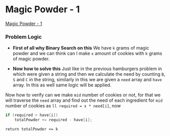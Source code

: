 # Magic Powder - 1 
[Magic Powder - 1 ](https://codeforces.com/contest/670/problem/D1)

### Problem Logic
- **First of all why Binary Search on this**
We have `k` grams of magic powder and we can think can I make `x` amount of cookies with `k` grams of magic powder.

- **Now how to solve this**
Just like in the previous hamburgers problem in which were given a string and then we calculate the need by counting `B`, `S` and `C` in the string, similarly in this we are given a `need` array and `have` array. In this as well same logic will be applied.

Now how to verify can we make `mid` number of cookies or not, for that we will traverse the `need` array and find out the need of each ingredient for `mid` number of cookies as `ll required = x * need[i]`, now 

```cpp
if (required > have[i])
    totalPowder += required - have[i];
```
`return totalPowder <= k`